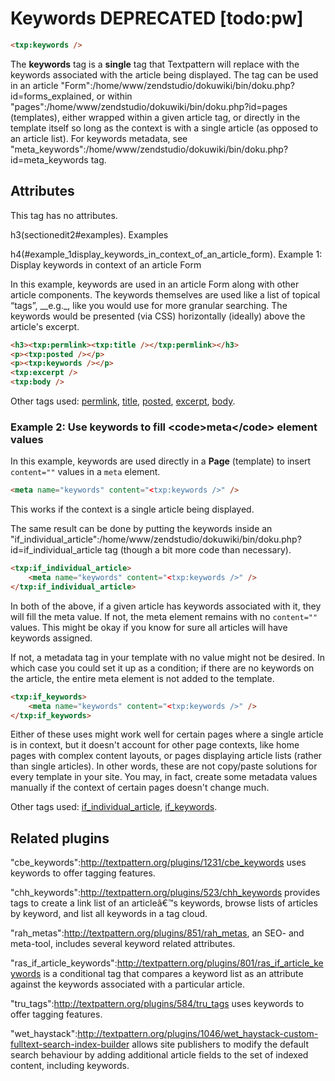 # Keywords DEPRECATED [todo:pw]

```html
<txp:keywords />
```


The **keywords** tag is a __single__ tag that Textpattern will replace with the keywords associated with the article being displayed. The tag can be used in an article "Form":/home/www/zendstudio/dokuwiki/bin/doku.php?id=forms_explained, or within "pages":/home/www/zendstudio/dokuwiki/bin/doku.php?id=pages (templates), either wrapped within a given article tag, or directly in the template itself so long as the context is with a single article (as opposed to an article list). For keywords metadata, see "meta_keywords":/home/www/zendstudio/dokuwiki/bin/doku.php?id=meta_keywords tag.

## Attributes

This tag has no attributes.

h3(sectionedit2#examples). Examples

h4(#example_1display_keywords_in_context_of_an_article_form). Example 1: Display keywords in context of an article Form

In this example, keywords are used in an article Form along with other article components. The keywords themselves are used like a list of topical “tags”, __e.g._, like you would use for more granular searching. The keywords would be presented (via CSS) horizontally (ideally) above the article's excerpt.

```html
<h3><txp:permlink><txp:title /></txp:permlink></h3>
<p><txp:posted /></p>
<p><txp:keywords /></p>
<txp:excerpt />
<txp:body />
```

Other tags used: [permlink](permlink), [title](title), [posted](posted), [excerpt](excerpt), [body](body).

### Example 2: Use keywords to fill &lt;code&gt;meta&lt;/code&gt; element values

In this example, keywords are used directly in a __Page__ (template) to insert `content=""` values in a `meta` element.

```html
<meta name="keywords" content="<txp:keywords />" />
```

This works if the context is a single article being displayed.

The same result can be done by putting the keywords inside an "if_individual_article":/home/www/zendstudio/dokuwiki/bin/doku.php?id=if_individual_article tag (though a bit more code than necessary).

```html
<txp:if_individual_article>
    <meta name="keywords" content="<txp:keywords />" />
</txp:if_individual_article>
```

In both of the above, if a given article has keywords associated with it, they will fill the meta value. If not, the meta element remains with no `content=""` values. This might be okay if you know for sure all articles will have keywords assigned.

If not, a metadata tag in your template with no value might not be desired. In which case you could set it up as a condition; if there are no keywords on the article, the entire meta element is not added to the template.

```html
<txp:if_keywords>
    <meta name="keywords" content="<txp:keywords />" />
</txp:if_keywords>
```

Either of these uses might work well for certain pages where a single article is in context, but it doesn't account for other page contexts, like home pages with complex content layouts, or pages displaying article lists (rather than single articles). In other words, these are not copy/paste solutions for every template in your site. You may, in fact, create some metadata values manually if the context of certain pages doesn't change much.

Other tags used: [if_individual_article](if-individual-article), [if_keywords](if-keywords).

## Related plugins

"cbe_keywords":http://textpattern.org/plugins/1231/cbe_keywords uses keywords to offer tagging features.

"chh_keywords":http://textpattern.org/plugins/523/chh_keywords provides tags to create a link list of an articleâ€™s keywords, browse lists of articles by keyword, and list all keywords in a tag cloud.

"rah_metas":http://textpattern.org/plugins/851/rah_metas, an SEO- and meta-tool, includes several keyword related attributes.

"ras_if_article_keywords":http://textpattern.org/plugins/801/ras_if_article_keywords is a conditional tag that compares a keyword list as an attribute against the keywords associated with a particular article.

"tru_tags":http://textpattern.org/plugins/584/tru_tags uses keywords to offer tagging features.

"wet_haystack":http://textpattern.org/plugins/1046/wet_haystack-custom-fulltext-search-index-builder allows site publishers to modify the default search behaviour by adding additional article fields to the set of indexed content, including keywords.
